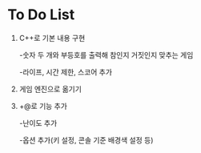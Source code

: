 # To Do List

1. C++로 기본 내용 구현

   -숫자 두 개와 부등호를 출력해 참인지 거짓인지 맞추는 게임

   -라이프, 시간 제한, 스코어 추가

2. 게임 엔진으로 옮기기

3. +@로 기능 추가

   -난이도 추가

   -옵션 추가(키 설정, 콘솔 기준 배경색 설정 등)